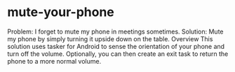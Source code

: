 # mute-your-phone
Problem: I forget to mute my phone in meetings sometimes. Solution: Mute my phone by simply turning it upside down on the table.  Overview This solution uses tasker for Android to sense the orientation of your phone and turn off the volume. Optionally, you can then create an exit task to return the phone to a more normal volume.
